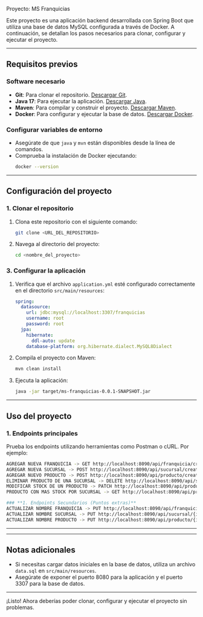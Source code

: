  Proyecto: MS Franquicias

Este proyecto es una aplicación backend desarrollada con Spring Boot que utiliza una base de datos MySQL configurada a través de Docker. A continuación, se detallan los pasos necesarios para clonar, configurar y ejecutar el proyecto.

---

## **Requisitos previos**

### **Software necesario**
- **Git**: Para clonar el repositorio. [Descargar Git](https://git-scm.com/).
- **Java 17**: Para ejecutar la aplicación. [Descargar Java](https://adoptium.net/).
- **Maven**: Para compilar y construir el proyecto. [Descargar Maven](https://maven.apache.org/).
- **Docker**: Para configurar y ejecutar la base de datos. [Descargar Docker](https://www.docker.com/).

### **Configurar variables de entorno**
- Asegúrate de que `java` y `mvn` están disponibles desde la línea de comandos.
- Comprueba la instalación de Docker ejecutando:
  ```bash
  docker --version
  ```

---

## **Configuración del proyecto**

### **1. Clonar el repositorio**
1. Clona este repositorio con el siguiente comando:
   ```bash
   git clone <URL_DEL_REPOSITORIO>
   ```
2. Navega al directorio del proyecto:
   ```bash
   cd <nombre_del_proyecto>
   ```



### **3. Configurar la aplicación**
1. Verifica que el archivo `application.yml` esté configurado correctamente en el directorio `src/main/resources`:
   ```yaml
   spring:
     datasource:
       url: jdbc:mysql://localhost:3307/franquicias
       username: root
       password: root
     jpa:
       hibernate:
         ddl-auto: update
       database-platform: org.hibernate.dialect.MySQL8Dialect
   ```

2. Compila el proyecto con Maven:
   ```bash
   mvn clean install
   ```

3. Ejecuta la aplicación:
   ```bash
   java -jar target/ms-franquicias-0.0.1-SNAPSHOT.jar
   ```

---

## **Uso del proyecto**

### **1. Endpoints principales**
Prueba los endpoints utilizando herramientas como Postman o cURL. Por ejemplo:
```bash
AGREGAR NUEVA FRANQUICIA -> GET http://localhost:8090/api/franquicia/create -> {"nombre": "Café Aroma"}
AGREGAR NUEVA SUCURSAL -> POST http://localhost:8090/api/sucursal/create -> {"nombre": "Sucursal Villarica","franquicia": {"idFranquicia": 3}}
AGREGAR NUEVO PRODUCTO -> POST http://localhost:8090/api/producto/create -> {"nombre": "Cafe 1 libra","stock": 600,"sucursal":{"idSucursal": 13}}
ELIMINAR PRODUCTO DE UNA SUCURSAL -> DELETE http://localhost:8090/api/sucursal/{idSucursal}/productos/{idProducto}
MODIFICAR STOCK DE UN PRODUCTO -> PATCH http://localhost:8090/api/producto/9/stock -> {"stock": 99}
PRODUCTO CON MAS STOCK POR SUCURSAL -> GET http://localhost:8090/api/producto/productos-con-mas-stock/{idFranquicia}

### **1. Endpoints Secundarios (Puntos extras)**
ACTUALIZAR NOMBRE FRANQUICIA -> PUT http://localhost:8090/api/franquicia/{idFranquicia} -> {"nombre": "Nuevo Nombre de la Franquicia"}
ACTUALIZAR NOMBRE SUCURSAL -> PUT http://localhost:8090/api/sucursal/{idSucursal} -> {"nombre": "Nuevo Nombre de la Sucursal"}
ACTUALIZAR NOMBRE PRODUCTO -> PUT http://localhost:8090/api/producto/{idProducto} -> {"nombre": "Nuevo Nombre de la Producto"}
```

---


---

## **Notas adicionales**
- Si necesitas cargar datos iniciales en la base de datos, utiliza un archivo `data.sql` en `src/main/resources`.
- Asegúrate de exponer el puerto 8080 para la aplicación y el puerto 3307 para la base de datos.

---

¡Listo! Ahora deberías poder clonar, configurar y ejecutar el proyecto sin problemas.
